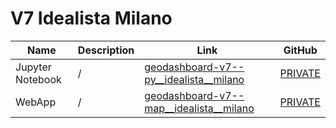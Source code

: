# V7 Idealista Milano

| Name        | Description | Link       | GitHub|
| ----------- | ----------- | ---------- | ---------- |
|Jupyter Notebook|/|[geodashboard-v7--py__idealista__milano](doc/private-access.md)|[PRIVATE](doc/private-access.md)|
|WebApp|/|[geodashboard-v7--map__idealista__milano](doc/private-access.md)|[PRIVATE](doc/private-access.md)|